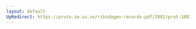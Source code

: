 ```yaml
---
layout: default
UpRedirect: https://pruto.im.uu.se/riksdagen-records-pdf/1881/prot-1881--fk--015.pdf
---
```

